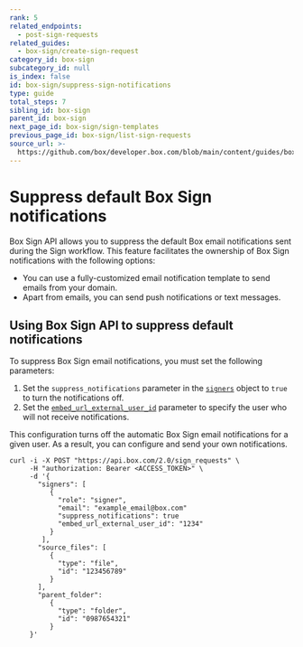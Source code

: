 ```yaml
---
rank: 5
related_endpoints:
  - post-sign-requests
related_guides:
  - box-sign/create-sign-request
category_id: box-sign
subcategory_id: null
is_index: false
id: box-sign/suppress-sign-notifications
type: guide
total_steps: 7
sibling_id: box-sign
parent_id: box-sign
next_page_id: box-sign/sign-templates
previous_page_id: box-sign/list-sign-requests
source_url: >-
  https://github.com/box/developer.box.com/blob/main/content/guides/box-sign/suppress-sign-notifications.md
---
```

# Suppress default Box Sign notifications

Box Sign API allows you to suppress the default Box
email notifications sent during the Sign workflow.
​​This feature facilitates the ownership of Box Sign
notifications with the following options:

* You can use a fully-customized email notification
  template to send emails from your domain.
* Apart from emails, you can send push notifications
  or text messages.​

## Using Box Sign API to suppress default notifications

To suppress Box Sign email notifications, you must
set the following parameters:

1. Set the `suppress_notifications` parameter in
   the [`signers`][signers] object to `true` to turn
   the notifications off.
2. Set the [`embed_url_external_user_id`][externalid] parameter
   to specify the user who will not receive notifications.

This configuration turns off the
automatic Box Sign email notifications
for a given user. As a result, you can configure
and send your own notifications.

```curl
curl -i -X POST "https://api.box.com/2.0/sign_requests" \
     -H "authorization: Bearer <ACCESS_TOKEN>" \
     -d '{
       "signers": [
          {    
            "role": "signer",
            "email": "example_email@box.com"
            "suppress_notifications": true
            "embed_url_external_user_id": "1234"
          }
        ],
       "source_files": [
          {
            "type": "file",
            "id": "123456789"
          }
       ],
       "parent_folder": 
          {
            "type": "folder",
            "id": "0987654321"
          }
     }'
```

[signers]: e://post-sign-requests/#param-signers
[externalid]: e://post-sign-requests/#param-signers-embed_url_external_user_id